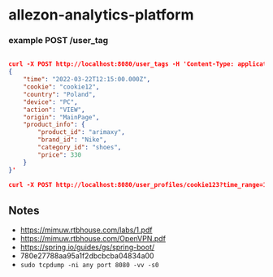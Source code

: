 # allezon-analytics-platform

### example POST /user_tag
```json

curl -X POST http://localhost:8080/user_tags -H 'Content-Type: application/json' -d '
{
    "time": "2022-03-22T12:15:00.000Z",
    "cookie": "cookie12",
    "country": "Poland",
    "device": "PC",
    "action": "VIEW",
    "origin": "MainPage",
    "product_info": {
        "product_id": "arimaxy",
        "brand_id": "Nike",
        "category_id": "shoes",
        "price": 330  
    }
}'
                
curl -X POST http://localhost:8080/user_profiles/cookie123?time_range=11_22?limit=199 -H 'Content-Type: application/json' 

```
## Notes
 - https://mimuw.rtbhouse.com/labs/1.pdf
 - https://mimuw.rtbhouse.com/OpenVPN.pdf
 - https://spring.io/guides/gs/spring-boot/
 - 780e27788aa95a1f2dbcbcba04834a00
 - `sudo tcpdump -ni any port 8080 -vv -s0`

